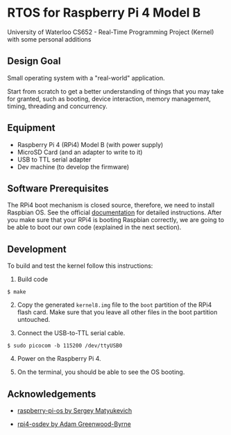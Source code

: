 # RTOS for Raspberry Pi 4 Model B

University of Waterloo CS652 - Real-Time Programming 
Project (Kernel) with some personal additions

## Design Goal

Small operating system with a "real-world" application.

Start from scratch to get a better understanding of things that you may
take for granted, such as booting, device interaction, memory management,
timing, threading and concurrency.

## Equipment

* Raspberry Pi 4 (RPi4) Model B (with power supply)
* MicroSD Card (and an adapter to write to it)
* USB to TTL serial adapter
* Dev machine (to develop the firmware)

## Software Prerequisites

The RPi4 boot mechanism is closed source, therefore, we need to install
Raspbian OS. See the official [documentation](https://www.raspberrypi.com/software/)
for detailed instructions. After you make sure that your RPi4 is booting
Raspbian correctly, we are going to be able to boot our own code (explained
in the next section).

## Development

To build and test the kernel follow this instructions:

1. Build code

```
$ make
```

2. Copy the generated `kernel8.img` file to the `boot` partition of the RPi4 flash card.
Make sure that you leave all other files in the boot partition untouched.

3. Connect the USB-to-TTL serial cable.

```
$ sudo picocom -b 115200 /dev/ttyUSB0
```

4. Power on the Raspberry Pi 4.

5. On the terminal, you should be able to see the OS booting.


## Acknowledgements

* [raspberry-pi-os by Sergey Matyukevich](https://s-matyukevich.github.io/raspberry-pi-os/docs/lesson01/rpi-os.html)

* [rpi4-osdev by Adam Greenwood-Byrne](https://www.rpi4os.com/)
